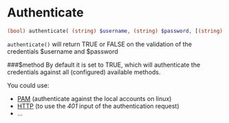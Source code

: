 Authenticate
============
```php
(bool) authenticate( (string) $username, (string) $password, [(string) $method=TRUE] )
```

``authenticate()`` will return TRUE or FALSE on the validation of the credentials $username and $password

###$method
By default it is set to TRUE, which will authenticate the credentials against all (configured) available methods.

You could use:

- [PAM](module-pam.md) (authenticate against the local accounts on linux)
- [HTTP](module-http.md) (to use the <em>401</em> input of the authentication request)
- ...
